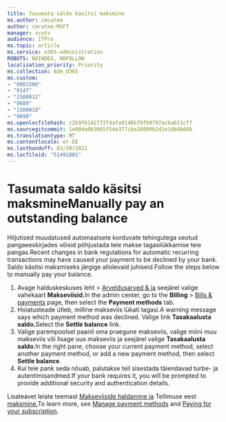 ```yaml
---
title: Tasumata saldo käsitsi maksmine
ms.author: cmcatee
author: cmcatee-MSFT
manager: scotv
audience: ITPro
ms.topic: article
ms.service: o365-administration
ROBOTS: NOINDEX, NOFOLLOW
localization_priority: Priority
ms.collection: Adm_O365
ms.custom:
- "9001506"
- "9147"
- "1500012"
- "9689"
- "1500018"
- "9690"
ms.openlocfilehash: c2b9f6142772f4afa9146b79fb9797acba611cff
ms.sourcegitcommit: 1e00da0b3665f54e377cbe28809b2d1e1db4bd4b
ms.translationtype: MT
ms.contentlocale: et-EE
ms.lasthandoff: 03/30/2021
ms.locfileid: "51491801"
---
```

# <a name="manually-pay-an-outstanding-balance"></a><span data-ttu-id="ac5c5-102">Tasumata saldo käsitsi maksmine</span><span class="sxs-lookup"><span data-stu-id="ac5c5-102">Manually pay an outstanding balance</span></span>

<span data-ttu-id="ac5c5-103">Hiljutised muudatused automaatsete korduvate tehingutega seotud pangaeeskirjades võisid põhjustada teie makse tagasilükkamise teie pangas.</span><span class="sxs-lookup"><span data-stu-id="ac5c5-103">Recent changes in bank regulations for automatic recurring transactions may have caused your payment to be declined by your bank.</span></span> <span data-ttu-id="ac5c5-104">Saldo käsitsi maksmiseks järgige allolevaid juhiseid.</span><span class="sxs-lookup"><span data-stu-id="ac5c5-104">Follow the steps below to manually pay your balance.</span></span>

1. <span data-ttu-id="ac5c5-105">Avage halduskeskuses leht   >  [Arveldusarved & ja](https://go.microsoft.com/fwlink/p/?linkid=2018806) seejärel valige vahekaart **Makseviisid.**</span><span class="sxs-lookup"><span data-stu-id="ac5c5-105">In the admin center, go to the **Billing** > [Bills & payments](https://go.microsoft.com/fwlink/p/?linkid=2018806) page, then select the **Payment methods** tab.</span></span>
2. <span data-ttu-id="ac5c5-106">Hoiatusteade ütleb, milline makseviis lükati tagasi.</span><span class="sxs-lookup"><span data-stu-id="ac5c5-106">A warning message says which payment method was declined.</span></span> <span data-ttu-id="ac5c5-107">Valige link **Tasakaalusta saldo.**</span><span class="sxs-lookup"><span data-stu-id="ac5c5-107">Select the **Settle balance** link.</span></span>
3. <span data-ttu-id="ac5c5-108">Valige parempoolsel paanil oma praegune makseviis, valige mõni muu makseviis või lisage uus makseviis ja seejärel valige **Tasakaalusta saldo**.</span><span class="sxs-lookup"><span data-stu-id="ac5c5-108">In the right pane, choose your current payment method, select another payment method, or add a new payment method, then select **Settle balance**.</span></span>
4. <span data-ttu-id="ac5c5-109">Kui teie pank seda nõuab, palutakse teil sisestada täiendavad turbe- ja autentimisandmed.</span><span class="sxs-lookup"><span data-stu-id="ac5c5-109">If your bank requires it, you will be prompted to provide additional security and authentication details.</span></span>

<span data-ttu-id="ac5c5-110">Lisateavet leiate teemast [Makseviiside haldamine ja](https://docs.microsoft.com/microsoft-365/commerce/billing-and-payments/manage-payment-methods) Tellimuse eest [maksmine.](https://docs.microsoft.com/microsoft-365/commerce/billing-and-payments/pay-for-your-subscription)</span><span class="sxs-lookup"><span data-stu-id="ac5c5-110">To learn more, see [Manage payment methods](https://docs.microsoft.com/microsoft-365/commerce/billing-and-payments/manage-payment-methods) and [Paying for your subscription](https://docs.microsoft.com/microsoft-365/commerce/billing-and-payments/pay-for-your-subscription).</span></span>
